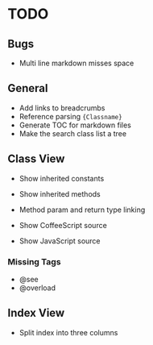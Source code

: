 # TODO

## Bugs

- Multi line markdown misses space

## General

- Add links to breadcrumbs
- Reference parsing `{Classname}`
- Generate TOC for markdown files
- Make the search class list a tree

## Class View

- Show inherited constants
- Show inherited methods

- Method param and return type linking

- Show CoffeeScript source
- Show JavaScript source

### Missing Tags

- @see
- @overload

## Index View

- Split index into three columns
